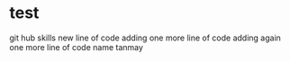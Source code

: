 # test
git hub skills
new line of code
adding one more line of code
adding again one more line of code
name tanmay
